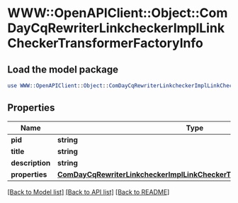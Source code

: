 # WWW::OpenAPIClient::Object::ComDayCqRewriterLinkcheckerImplLinkCheckerTransformerFactoryInfo

## Load the model package
```perl
use WWW::OpenAPIClient::Object::ComDayCqRewriterLinkcheckerImplLinkCheckerTransformerFactoryInfo;
```

## Properties
Name | Type | Description | Notes
------------ | ------------- | ------------- | -------------
**pid** | **string** |  | [optional] 
**title** | **string** |  | [optional] 
**description** | **string** |  | [optional] 
**properties** | [**ComDayCqRewriterLinkcheckerImplLinkCheckerTransformerFactoryProperties**](ComDayCqRewriterLinkcheckerImplLinkCheckerTransformerFactoryProperties.md) |  | [optional] 

[[Back to Model list]](../README.md#documentation-for-models) [[Back to API list]](../README.md#documentation-for-api-endpoints) [[Back to README]](../README.md)


